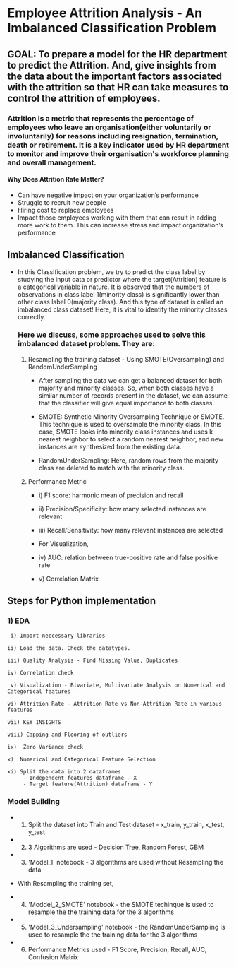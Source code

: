 # Employee Attrition Analysis - An Imbalanced Classification Problem

## GOAL: To prepare a model for the HR department to predict the Attrition. And, give insights from the data about the important factors associated with the attrition so that HR can take measures to control the attrition of employees.

### Attrition is a metric that represents the percentage of employees who leave an organisation(either voluntarily or involuntarily) for reasons including resignation, termination, death or retirement. It is a key indicator used by HR department to monitor and improve their organisation's workforce planning and overall management.

#### Why Does Attrition Rate Matter?
- Can have negative impact on your organization’s performance
- Struggle to recruit new people
- Hiring cost to replace employees
- Impact those employees working with them that can result in adding more work to them. This can increase stress and impact organization’s performance

## Imbalanced Classification
- In this Classification problem, we try to predict the class label by studying the input data or predictor where the target(Attrition) feature is a categorical variable in nature. It is observed that the numbers of observations in class label 1(minority class) is significantly lower than other class label 0(majority class). And this type of dataset is called an imbalanced class dataset! Here, it is vital to identify the minority classes correctly.

   ### Here we discuss, some approaches used to solve this imbalanced dataset problem. They are:
     1) Resampling the training dataset - Using SMOTE(Oversampling) and RandomUnderSampling
         
        - After sampling the data we can get a balanced dataset for both majority and minority classes. So, when both classes have a similar number of records present in the dataset, we can assume that the classifier will give equal importance to both classes.

        - SMOTE: Synthetic Minority Oversampling Technique or SMOTE. This technique is used to oversample the minority class. In this case, SMOTE looks into minority class instances and uses k nearest neighbor to select a random nearest neighbor, and new instances are synthesized from the existing data.
         
        - RandomUnderSampling: Here, random rows from the majority class are deleted to match with the minority class. 

     2) Performance Metric
        - i) F1 score: harmonic mean of precision and recall
        - ii) Precision/Specificity: how many selected instances are relevant
        - iii) Recall/Sensitivity: how many relevant instances are selected
        
        - For Visualization,
        - iv) AUC: relation between true-positive rate and false positive rate
        - v) Correlation Matrix
        
         
## Steps for Python implementation

### 1) EDA
   
     i) Import neccessary libraries
     
    ii) Load the data. Check the datatypes. 
  
    iii) Quality Analysis - Find Missing Value, Duplicates
 
    iv) Correlation check
  
     v) Visualization - Bivariate, Multivariate Analysis on Numerical and Categorical features
   
    vi) Attrition Rate - Attrition Rate vs Non-Attrition Rate in various features
   
    vii) KEY INSIGHTS
    
    viii) Capping and Flooring of outliers
    
    ix)  Zero Variance check
    
    x)  Numerical and Categorical Feature Selection 
    
    xi) Split the data into 2 dataframes 
         - Independent features dataframe - X
         - Target feature(Attrition) dataframe - Y
         
         

### Model Building
   - 1) Split the dataset into Train and Test dataset - x_train, y_train, x_test, y_test
   - 2) 3 Algorithms are used - Decision Tree, Random Forest, GBM
   - 3) 'Model_1' notebook - 3 algorithms are used without Resampling the data
   
   -  With Resampling the training set,
   - 4) 'Moddel_2_SMOTE' notebook - the SMOTE techinque is used to resample the the training data for the 3 algorithms
   - 5) 'Model_3_Undersampling' notebook - the RandomUnderSampling is used to resample the the training data for the 3 algorithms
   
   - 6) Performance Metrics used - F1 Score, Precision, Recall, AUC, Confusion Matrix 
         
    
    
  
   
